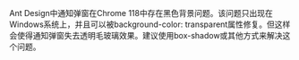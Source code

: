 Ant Design中通知弹窗在Chrome 118中存在黑色背景问题。该问题只出现在Windows系统上，并且可以被background-color: transparent属性修复。但这样会使得通知弹窗失去透明毛玻璃效果。建议使用box-shadow或其他方式来解决这个问题。
